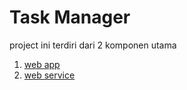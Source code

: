 # Task Manager

project ini terdiri dari 2 komponen utama

1. [web app](webapp/README.md)
1. [web service](service/README.md)
